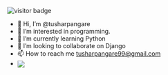 ![visitor badge](https://visitor-badge.glitch.me/badge?page_id=jwenjian.visitor-badge&left_color=red&right_color=green) 
- 👋 Hi, I’m @tusharpangare
- 👀 I’m interested in programming.
- 🌱 I’m currently learning Python
- 💞️ I’m looking to collaborate on Django
- 📫 How to reach me tusharpangare99@gmail.com
- <img align="center" src="https://github-readme-stats.vercel.app/api/<CARD_TYPE>/?username=<USERNAME>&theme=<THEME_NAME>" />


<!---
tusharpangare/tusharpangare is a ✨ special ✨ repository because its `README.md` (this file) appears on your GitHub profile.
You can click the Preview link to take a look at your changes.
--->
